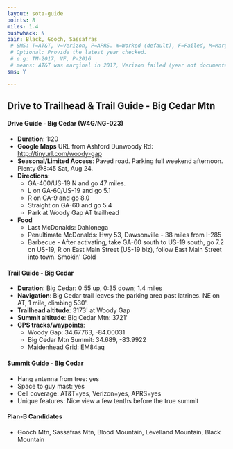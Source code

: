 ```yaml
---
layout: sota-guide
points: 8
miles: 1.4
bushwhack: N
pair: Black, Gooch, Sassafras
 # SMS: T=AT&T, V=Verizon, P=APRS. W=Worked (default), F=Failed, M=Marginal (some failed).
 # Optional: Provide the latest year checked.
 # e.g: TM-2017, VF, P-2016
 # means: AT&T was marginal in 2017, Verizon failed (year not documented), APRS worked in 2016.
sms: Y

---
```


Drive to Trailhead & Trail Guide - Big Cedar Mtn
--------------------------------------------------------
#### Drive Guide - Big Cedar (W4G/NG-023)
* **Duration**: 1:20
* **Google Maps** URL from Ashford Dunwoody Rd: http://tinyurl.com/woody-gap
* **Seasonal/Limited Access**: Paved road.  Parking full weekend afternoon. Plenty @8:45 Sat, Aug 24.
* **Directions**:
    * GA-400/US-19 N and go 47 miles.
    * L on GA-60/US-19 and go 5.1
    * R on GA-9 and go 8.0
    * Straight on GA-60 and go 5.4
    * Park at Woody Gap AT trailhead
* **Food**
    * Last McDonalds: Dahlonega
    * Penultimate McDonalds: Hwy 53, Dawsonville - 38 miles from I-285
    * Barbecue - After activating, take GA-60 south to US-19 south, go 7.2 on US-19, R on East Main Street (US-19 biz), follow East Main Street into town.  Smokin' Gold


#### Trail Guide - Big Cedar

* **Duration**: Big Cedar: 0:55 up, 0:35 down; 1.4 miles
* **Navigation**: Big Cedar trail leaves the parking area past latrines.  NE on AT, 1 mile, climbing 530'.
* **Trailhead altitude**: 3173' at Woody Gap
* **Summit altitude**: Big Cedar Mtn: 3721'
* **GPS tracks/waypoints**:
    * Woody Gap: 34.67763, -84.00031
    * Big Cedar Mtn Summit: 34.689, -83.9922
    * Maidenhead Grid: EM84aq

#### Summit Guide - Big Cedar

* Hang antenna from tree: yes
* Space to guy mast: yes
* Cell coverage: AT&T=yes, Verizon=yes, APRS=yes
* Unique features: Nice view a few tenths before the true summit

#### Plan-B Candidates

* Gooch Mtn, Sassafras Mtn, Blood Mountain, Levelland Mountain, Black Mountain
